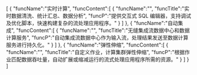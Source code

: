 [
	{
		"funcName":"实时计算",
		"funcContent":[
			{
				"funcName":"",
				"funcTitle":"实时数据清洗、统计汇总、数据分析",
				"funcP":"提供交互式 SQL 编辑器，支持调试及优化脚本，快速构建复杂的流处理应用程序。"
			}
		]
	},
	{
		"funcName":"自动集成",
		"funcContent":[
			{
				"funcName":"",
				"funcTitle":"无缝集成流数据中心和数据计算服务",
				"funcP":"自动集成流数据中心作为输入流，处理结果发送至数据计算服务进行持久化。"
			}
		]
	},
	{
		"funcName":"弹性伸缩",
		"funcContent":[
			{
				"funcName":"",
				"funcTitle":"自定义作业，计算集群弹性伸缩",
				"funcP":"根据作业匹配数据吞吐量，自动扩展或缩减运行的流式处理应用程序所需的资源。"
			}
		]
	}
]